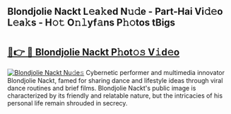 ## Blondjolie Nackt L𝚎a𝚔ed N𝚞𝚍e - Part-Hai Vi𝚍𝚎o L𝚎a𝚔s - H𝚘𝚝 O𝚗𝚕yf𝚊ns P𝚑𝚘tos tBigs

# <h2><a href="http://kf60mdf.oniu.top/?m=Blondjolie+Nackt">🔗👉 🔴 Blondjolie Nackt P𝚑ot𝚘𝚜 V𝚒d𝚎o</a></h2>

[![Blondjolie Nackt Nu𝚍e𝚜](https://i.imgur.com/0qMVB7G.gif)](http://kf60mdf.oniu.top/?m=Blondjolie+Nackt)
Cybernetic performer and multimedia innovator Blondjolie Nackt, famed for sharing dance and lifestyle ideas through viral dance routines and brief films. Blondjolie Nackt's public image is characterized by its friendly and relatable nature, but the intricacies of his personal life remain shrouded in secrecy.  

